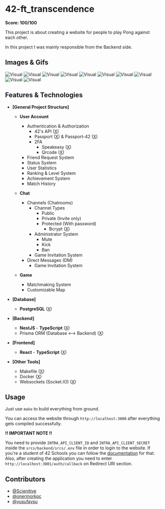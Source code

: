 # 42-ft_transcendence

**Score: 100/100**

This project is about creating a website for people to play Pong against each other.

In this project I was mainly responsible from the Backend side.

## Images & Gifs
![Visual](./assets/1.png)
![Visual](./assets/2.png)
![Visual](./assets/3.png)
![Visual](./assets/chatroom.gif)
![Visual](./assets/queue.gif)
![Visual](./assets/gamestarting.gif)
![Visual](./assets/game.gif)
![Visual](./assets/4.png)
![Visual](./assets/5.png)
![Visual](./assets/6.png)

## Features & Technologies
- **[General Project Structure]**
    - **User Account**
        - Authentication & Authorization
            - 42's API ([X](https://api.intra.42.fr/apidoc))
            - Passport ([X](https://www.npmjs.com/package/passport)) & Passport-42 ([X](https://www.npmjs.com/package/passport-42/v/1.0.0))
            - 2FA
                - Speakeasy ([X](https://www.npmjs.com/package/speakeasy))
                - Qrcode ([X](https://www.npmjs.com/package/qrcode))
        - Friend Request System
        - Status System
        - User Statistics
        - Ranking & Level System
        - Achievement System
        - Match History

    - **Chat**
        - Channels (Chatrooms)
            - Channel Types
                - Public
                - Private (Invite only)
                - Protected (With password)
                    - Bcrypt ([X](https://www.npmjs.com/package/bcrypt))
            - Administrator System
                - Mute
                - Kick
                - Ban
            - Game Invitation System
        - Direct Messages (DM)
            - Game Invitation System

    - **Game**
        - Matchmaking System
        - Customizable Map

- **[Database]**
    - **PostgreSQL** ([X](https://www.postgresql.org/))

- **[Backend]**
    - **NestJS** - **TypeScript** ([X](https://nestjs.com/))
    - Prisma ORM (Database <--> Backend) ([X](https://www.prisma.io/))

- **[Frontend]**
    - **React** - **TypeScript** ([X](https://react.dev/))

- **[Other Tools]**
    - Makefile ([X](https://en.wikipedia.org/wiki/Make_(software)))
    - Docker ([X](https://www.docker.com/))
    - Websockets (Socket.IO) ([X](https://socket.io/))

## Usage

Just use `make` to build everything from ground.

You can access the website through `http://localhost:3000` after everything gets compiled successfully.

**!! IMPORTANT NOTE !!**

You need to provide `INTRA_API_CLIENT_ID` and `INTRA_API_CLIENT_SECRET` inside the `srcs/backend/srcs/.env` file in order to login to the website. If you're a student of 42 Schools you can follow the [documentation](https://api.intra.42.fr/apidoc) for that. Also, after creating the application you need to enter `http://localhost:3001/auth/callback` on Redirect URI section.

## Contributors

- [@Scienitive](https://www.github.com/Scienitive)
- [@onermorkoc](https://www.github.com/onermorkoc)
- [@yusufaysu](https://www.github.com/yusufaysu)

